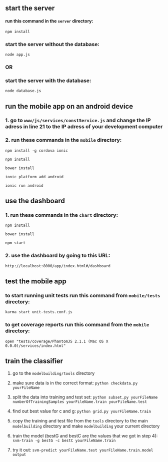 ## start the server

#### run this command in the `server` directory:
```
npm install
```

### start the server without the database:
```
node app.js
```

### OR 
### start the server with the database:
```
node database.js
```


## run the mobile app on an android device 

### 1. go to `www/js/services/constService.js` and change the IP adress in line 21 to the IP adress of your development computer
### 2. run these commands in the `mobile` directory:
 
```
npm install -g cordova ionic
```

```
npm install
```

```
bower install
```

```
ionic platform add android
```

```
ionic run android
```



## use the dashboard

### 1. run these commands in the `chart` directory:
```
npm install
```

```
bower install
```


```
npm start
```

### 2. use the dashboard by going to this URL:
`http://localhost:8000/app/index.html#/dashboard`


## test the mobile app

### to start running unit tests run this command from `mobile/tests` directory:
```
karma start unit-tests.conf.js
```

### to get coverage reports run this command from the `mobile` directory:
```
open "tests/coverage/PhantomJS 2.1.1 (Mac OS X 0.0.0)/services/index.html"
```

## train the classifier

1. go to the `modelbuilding/tools` directory

2. make sure data is in the correct format:
`
python checkdata.py yourFileName
`

3. split the data into training and test set:
`
python subset.py yourFileName numberOfTrainingSamples yourFileName.train yourFileName.test
`

4. find out best value for c and g:
`
python grid.py yourFileName.train
`

5. copy the training and test file from the `tools` directory to the main `modelbuilding` directory and make `modelbuilding` your current directory

6. train the model (bestG and bestC are the values that we got in step 4):
`
svm-train -g bestG -c bestC yourFileName.train 
`

7. try it out:
`
svm-predict yourFileName.test yourFileName.train.model output
`
